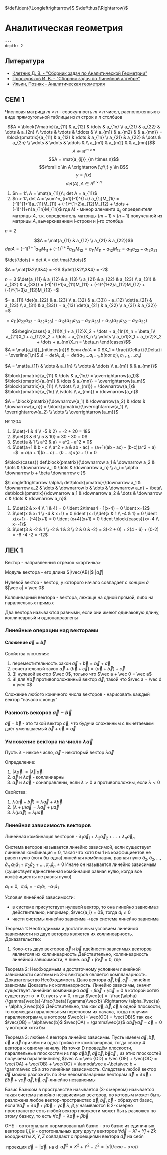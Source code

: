 <!-- Macros: start -->
$\newcommand{\block}[2]{\begin{#1} #2 \end{#1}}$
$\newcommand{\cases}[1]{\block{cases}{#1}}$
$\def\ident{\Longleftrightarrow}$
$\def\thus{\Rightarrow}$
$\newcommand{\set}[1]{ \left \{ #1 \right \} }$
$\newcommand{\brakets}[1]{ \left \( #1 \right \) }$
$\newcommand{\sharpbrakets}[1]{\left \langle #1 \right \rangle}$
$\newcommand{\mat}[1]{\block{Vmatrix}{#1}}$
$\newcommand{\det}[1]{\block{vmatrix}{#1}}$
$\newcommand{\pmat}[1]{\block{pmatrix}{#1}}$
$\newcommand{\upline}[1]{\overline{#1}}$
$\newcommand{\dnline}[1]{\underline{#1}}$
$\renewcommand{\geq}{\geqslant}$
$\renewcommand{\leq}{\leqslant}$
$\renewcommand{\phi}{\varphi}$
$\renewcommand{\epsilon}{\varepsilon}$
$\newcommand{\NN}{\mathbb{N}}$
$\newcommand{\ZZ}{\mathbb{Z}}$
$\newcommand{\RR}{\mathbb{R}}$
$\newcommand{\CC}{\mathbb{C}}$
$\newcommand{\FF}{\mathbb{F}}$
$\newcommand{\QQ}{\mathbb{Q}}$
$\newcommand{\EE}{\mathbb{E}}$
$\newcommand\E{\mathbbold{e}}$
$\newcommand\F{\mathbbold{f}}$
$\newcommand\G{\mathbbold{g}}$
$\renewcommand{\int}{\intop}$
$\newcommand{\ans}[1]{\textbf{Ответ}: #1.}$
$\newcommand{\norm}[1]{\left \lVert #1 \right \rVert}$
$\newcommand{\ord}[1]{\operatorname{ord}(#1)}$
$\renewcommand{\gcd}{\text{НОД}}$
$\newcommand{\lcm}{\text{НОК}}$
<!-- Macros: end -->

# Аналитическая геометрия

```{contents} Содержание
---
depth: 2
```

## Литература

- [Клетник Д. В. - "Сборник задач по Аналитической Геометрии"](https://docs.google.com/gview?url=https://mephi-tex.rtfd.io/ru/latest/_static/literature/Сборник_задач_по_аналитической_геометрии_КлетеникДВ.pdf)
- [Проскуряков И. В. - "Сборник задач по Линейной алгебре"](https://docs.google.com/gview?url=https://mephi-tex.rtfd.io/ru/latest/_static/literature/Проскуряков_сборник_задач_по_линейной_алгебре.pdf)
- [Ильин, Позняк - Аналитическая геометрия](https://docs.google.com/gview?url=https://mephi-tex.rtfd.io/ru/latest/_static/literature/Ильин_Позняк_Аналитическая_геометрия.pdf)

## СЕМ 1

Числовая матрица $m \times n$ - совокупность $m \times n$ чисел, расположенных в виде прямоугольной таблицы из $m$ строк и $n$ столбцов

$$A = \block{Vmatrix}{a_{11} & a_{12} & \dots & a_{1n} \\ a_{21} & a_{22} & \dots & a_{2n} \\ \vdots & \vdots & \ddots & \\ a_{m1} & a_{m2} & & a_{mn}} = \block{pmatrix}{a_{11} & a_{12} & \dots & a_{1n} \\ a_{21} & a_{22} & \dots & a_{2n} \\ \vdots & \vdots & \ddots & \\ a_{m1} & a_{m2} & & a_{mn}}$$
$$A \in \mathbb{R}^{m \times n}$$
$$A = \mat{a_{ij}}_{m \times n}$$
$$\forall x \in A \xrightarrow{\;f\;} y \in B$$
$$y = f(x)$$
$$det(A), A \in R^{n \times n}$$

1) $n = 1:\ A = \mat{a_{11}}\; det A = a_{11}$
2) $n > 1:\ det A = \sum^n_{i=1}(-1)^{1+i} a_{1j}M_{1i} = (-1)^{1+1}a_{11}M_{11} + (-1)^{1+2}a_{12}M_{12} + \dots + (-1)^{1+n}a_{1n}M_{1n}$
где $M$ - минор элемента $a_{ij}$ определителя матрицы $A$, т.к. определитель матрицы $(m-1)\times(n-1)$ полученной из матрицы $A$, вычеркиванием i-строки и j-го столбца

$n=2$

$$A = \mat{a_{11} & a_{12} \\ a_{21} & a_{22}}$$
$det A = (-1)^{1+1}a_{11}M_{11} + (-1)^{1+2}a_{12}M_{12} = a_{11}M_{11} - a_{12}M_{12} = a_{11}a_{22} - a_{12}a_{21}$

$\det{\dots} = det A = det \mat{\dots}$

$A = \mat{1&2\\3&4} = -2$           $\det{1&2\\3&4} = -2$

$n=3$
$\det{a_{11} & a_{12} & a_{13} \\ a_{21} & a_{22} & a_{23} \\ a_{31} & a_{32} & a_{33}} = (-1)^{1+1}a_{11}M_{11} + (-1)^{1+2}a_{12}M_{12} + (-1)^{1+3}a_{13}M_{13} =$

$= a_{11} \det{a_{22} & a_{23} \\ a_{32} & a_{33}} - a_{12} \det{a_{21} & a_{23} \\ a_{31} & a_{33}} + a_{13} \det{a_{21} & a_{22} \\ a_{31} & a_{32}} =$

$= a_{11}(a_{22}a_{33} - a_{32}a_{23}) - a_{12}(a_{21}a_{33} - a_{31}a_{23}) + a_{13}(a_{21}a_{32} - a_{31}a_{22})$

$$\begin{cases}
a_{11}X_1 + a_{12}X_2 + \dots + a_{1n}X_n = \beta_1\\
a_{21}X_1 + a_{12}X_2 + \dots + a_{2n}X_n \\
\vdots \\
a_{n1}X_1 + a_{n2}X_2 + \dots + a_{nn}X_n = \beta_n
\end{cases}$$
$A = \mat{a_{ij}}_{n\times{n}}$
Если $det A \neq 0$
$X_1 = \frac{\Delta i}{\Delta} i = \overline{1,n}$    $\Delta = det A,\ \Delta_i = det (a_1, \dots a_{i-1}, b (not\ a_i), a_{i+1}, \dots a_n)$

$A = \mat{a_{11} & \dots & a_{1n} \\ \vdots & \ddots \\ a_{m1} & & a_{mn}}$

$\block{pmatrix}{a_{11} & \dots & a_{1n}} = \overrightarrow{a_1}$
$\block{pmatrix}{a_{m1} & \dots & a_{mn}} = \overrightarrow{a_m}$
$\block{pmatrix}{a_{11} \\ \vdots \\ a_{m1}} = \downarrow{a_1}$
$\block{pmatrix}{a_{1n} \\ \vdots \\ a_{mn}} = \downarrow{a_n}$

$A = \block{pmatrix}{\downarrow{a_1} & \downarrow{a_2} & \dots & \downarrow{a_n}} = \block{pmatrix}{\overrightarrow{a_1} \\ \overrightarrow{a_2} \\ \dots \\ \overrightarrow{a_m}}$

№ 1204

1) $\det{-1 & 4 \\ -5 & 2} = -2 + 20 = 18$
2) $\det{3 & 6 \\ 5 & 10} = 30 - 30 = 0$
5) $\det{a & 1 \\ a^2 & a} = a^2 - a^2 = 0$
7) $\det{a+1 & b - c \\ a^2 + a & ab - ac} = (a+1)(ab - ac) - (b-c)(a^2 + a) =$
   $= a(a+1)(b-c) - (b-c)a(a+1) = 0$

$\block{cases}{ det\block{pmatrix}{\downarrow a_1 & \downarrow a_2 & \dots & \downarrow a_i & \dots & \downarrow a_n} \\ a_i = \alpha \downarrow b + \beta \downarrow c }$

$\Longleftrightarrow \alpha\ det\block{pmatrix}{\downarrow a_1 & \downarrow a_2 & \dots & \downarrow b & \dots & \downarrow a_n} + \beta\ det\block{pmatrix}{\downarrow a_1 & \downarrow a_2 & \dots & \downarrow c & \dots & \downarrow a_n}$

1) $\det{2 & x-4 \\ 1 & 4} = 0 \ident 2\times4 - 1(x-4) = 0 \ident x=12$
2) $\det{x & x+1 \\ -4 & x+1} = 0 \ident (x+1)\det{x & 1 \\ -4 & 1} = 0 \ident x(x+1) - (-4)(x+1) = 0 \ident (x+4)(x+1) = 0 \ident \block{cases}{x=-4 \\ x=-1}$
1211) $\det{3 & -2 & 1 \\ -2 & 1 & 3 \\ 2 & 0 & -2} = 3(-2 + 0) + 2(4 - 6) + (0-2) = -6 -4 -2 = -12$


## ЛЕК 1
Вектор - направленный отрезок
<картинка>

Модуль вектора - его длина $|\vec{AB}|$ $|\vec a|$

Нулевой вектор - вектор, у которого начало совпадает с концом $\dot{a}$  $|\vec a| = \vec 0$

Коллинеарный вектора - вектора, лежаще на одной прямой, либо на параллельных прямых

Два вектора называются равными, если они имеют одинаковую длину, коллинеарный и однонаправлены

### Линейные операции над векторами
#### Сложение $\vec a = \vec b$
Свойства сложения:
1) переместительность закон $\vec a + \vec b = \vec b + \vec a$
2) сочетательный закон $\vec a + (\vec b + \vec c) = (\vec a + \vec b) + \vec c$
3) $\exists!$ нулевой вектор $\vec 0$, только что $\vec a + \vec 0 = \vec a$
4) $\exists!$ для $\forall \vec a$ противоположенный вектор $\vec d$, такой что $\vec a + \vec d = \vec 0$

Сложение любого конечного числа векторов - нарисовать каждый вектор "начало к концу"

### Разность векоров $\vec a - \vec b$
$\vec a - \vec b$ - это такой вектор $\vec c$, что будучи сложенным с вычетаемым даёт уменьшаемый
$\vec b + \vec c = \vec a$

### Умножение вектора на число $\lambda \vec a$
Пусть $\lambda$ - некое число, $\vec a$ - некоторый вектор $\lambda \vec a$

Определение:
1) $|\lambda\vec a| = |\lambda||\vec a|$
2) $\vec a$ и $\lambda\vec a$ - коллиниарны
3) $\vec a$ и $\lambda\vec a$ - сонаправлены, если $\lambda > 0$ и противоположны, если $\lambda < 0$

Свойства:
1) $\lambda (\vec a + \vec b) = \lambda \vec a + \lambda \vec b$
2) $(\lambda + \mu)\vec a = \lambda \vec a + \mu \vec a$
3) $\lambda (\mu \vec a) = \lambda \mu \vec a$

### Линейная зависимость векторов
Линейная комбинация векторов - $\lambda_1 \vec{a}_1 + \lambda_2 \vec{a}_2 + \dots + \lambda_n \vec{a}_n$

Система веторов называется линейно зависимой, если существует линейная комбинация = 0, такая что хотя бы 1 из коэффициентов не равен нулю (хотя бы одна) линейная комбинация, равная нулю
$\hat{a}_2, \hat{a}_2, \dots, \hat{a}_n$
$\alpha_1\hat{a}_1 + \alpha_2\hat{a}_2 + \dots, \alpha_n\hat{a}_n \neq 0$
Иначе он называется линейно зависимым (существует единственная комбинация равная нулю, когда все коэффициенты не равны нулю)

$\alpha_i \neq 0,\;\;\alpha_i\hat{a}_i=-\alpha_1\hat{a}_1, -\alpha_1\hat{a}_1$

Условия линейной зависимости:
- в системе присутствует нулевой вектор, то она линейно зависима≤ действительно, например, $\vec{a_i} = 0$, тогда $d_i\neq0$
- части системы линейно зависима ->вся система линейно зависима

Теорема 1: Необходимым и достаточным условием линейной зависимости из двух веторов является их коллинеарность.
Доказательство:
1) Коло-сть двух векторов $\vec{a}$ и $\vec{b}$ идейности зависимых векторов являетсяя их коллинеарность
Действительно, коллинеарность линейной зависимости, $\exists$ лине. $\alpha\vec{a} + \beta\vec{v}=0$, где 

Теорема 2: Необходимым и достаточному условием линейной зависимости системы из 3-х векторов является компланарность.
Доказательство Необходимость Дано вектора $\vec{a}, \vec{b}, \vec{c}$ - линейно зависимы
Доказать их копланаорность. Линейно зависимы, значит существует линейная комбинация $\alpha \vec{a} + \beta \vec{b} + \gamma \vec{c} = 0$
в которой хотяб существует о $\neq 0$, пусть $\gamma \neq 0$, тогда $\vec{c} = -\frac{\alpha}{\gamma}\vec{a}-\frac{\beta}{\gamma}\vec{b} \Rightarrow \alpha_1\vec{a} + \alpha_2\vec{b}$
Действительно, так как $\vec{a}, \vec{b}, \vec{c}$ в одной плоскости, то совмещая параллельным переносом их начала, тогда получим параллелограмм, в котором $\vec{c}= \vec{OC} = \vec{OB}$ так как $\vec{OB} = \alpha\vec{b}$ $\vec{OA} = \gamma\vec{a}$ $\alpha\vec{b} \gamma\vec{a} - \vec{c} = 0$  у которой хотя бы 


Теорема 3: любые 4 вектора линейно зависимы.
Пусть имеем $\vec a, \vec b, \vec c\ и\ \vec d$ при чём ни одна тройка не компланарная, тогда свожу 4 вектора к одному началу. Из точки D проведём плоскости, параллельные плоскостям из пар $\vec{a}\vec b, \vec a \vec c, \vec b \vec c$ , из этих плоскостей получаем паралелипипед $\vec A = \vec {OD} = \vec {OE} + \vec{OC} = \vec{OA} + \vec{OB} + \vec{OC} = \lambda\vec a+\beta\vec b + \gamma\vec c$ а это линейная зависимость.
Следствие любой вектор $\vec d$ можно разложить по 3-м некомпланарным векторам $\vec d = \lambda \vec a + \beta \vec b + \gamma \vec c$  $\vec a, \vec b, \vec c$-линейно независимы

Базис
Базисом в пространстве называется (3-х мерном) называется такая система линейно независимых векторов, по которым может быть разложена любое вектор-пространство
$\vec a, \vec b, \vec c$ - образуют базис, если $\forall \vec a = \lambda \vec a + \beta \vec b + \gamma \vec c$   $\lambda, \beta, \gamma$ называются 
В 2-х мерно пространстве есть любой вектор плоскости может быть разложен по этому базису, то есть $\forall \vec c = \lambda \vec a + \beta \vec b$

ОНБ - ортогонально нормированный базис - это базис из единичных векторов $\hat i, \hat j, \hat k$ - ортогональных дргу другу векторов
$\forall \vec d = X\hat i + Y \hat j + Z \hat k$  координаты $X, Y, Z$ совпадают с проекциями вектора $\vec d$ на себя

 проекция $\vec d = |\vec d|$ на d
 $\vec a^2 = X^2 + Y^2 + Z^2 = |d|(/экю-это/)$
